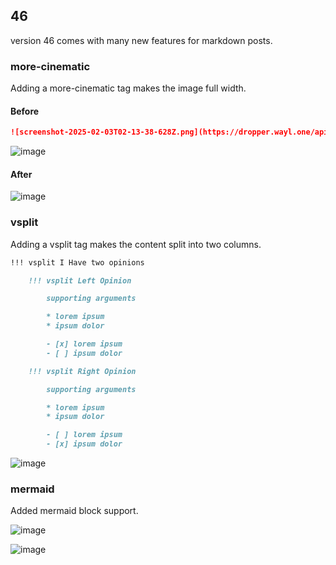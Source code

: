 ## 46

version 46 comes with many new features for markdown posts.

### more-cinematic

Adding a more-cinematic tag makes the image full width.

#### Before

``` markdown
![screenshot-2025-02-03T02-13-38-628Z.png](https://dropper.wayl.one/api/file/2f706c5d-c591-4465-8d2b-eb18ce26aeca.png){.more-cinematic}
```

![image](https://dropper.wayl.one/api/file/1f656349-d8fb-44a3-8ab3-7a4ce72414d7.webp)

#### After

![image](https://dropper.wayl.one/api/file/a55d35e5-6d8e-4379-a241-b6ab9c3c0ed3.webp)

### vsplit

Adding a vsplit tag makes the content split into two columns.

``` markdown
!!! vsplit I Have two opinions

    !!! vsplit Left Opinion

        supporting arguments

        * lorem ipsum
        * ipsum dolor

        - [x] lorem ipsum
        - [ ] ipsum dolor

    !!! vsplit Right Opinion

        supporting arguments

        * lorem ipsum
        * ipsum dolor

        - [ ] lorem ipsum
        - [x] ipsum dolor

```

![image](https://dropper.wayl.one/api/file/d5caebcc-573a-45cf-b0c8-cb758799a3d1.webp)

### mermaid

Added mermaid block support.

![image](https://dropper.wayl.one/api/file/167a1872-788f-4a85-9d25-6b81a8a31de5.webp)

![image](https://dropper.wayl.one/api/file/90c7c02e-e03c-4521-9c39-b99369f789b4.webp)
